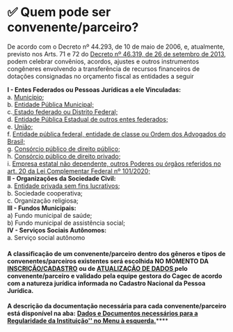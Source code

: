 # ✅ Quem pode ser convenente/parceiro?

De acordo com o Decreto nº 44.293, de 10 de maio de 2006, e, atualmente, previsto nos Arts. 71 e 72 do [Decreto nº 46.319, de 26 de setembro de 2013](https://www.almg.gov.br/consulte/legislacao/completa/completa.html?tipo=DEC&num=46319&comp=&ano=2013&aba=js_textoAtualizado#texto), podem celebrar convênios, acordos, ajustes e outros instrumentos congêneres envolvendo a transferência de recursos financeiros de dotações consignadas no orçamento fiscal as entidades a seguir

**I - Entes Federados ou Pessoas Jurídicas a ele Vinculadas:**  
a. [Município](https://manual.portalcagec.mg.gov.br/dados-e-documentos-necessarios-para-a-regularidade-da-instituicao/municipios);  
b. [Entidade Pública Municipal;](https://manual.portalcagec.mg.gov.br/dados-e-documentos-necessarios-para-a-regularidade-da-instituicao/entidade-publica-municipal)  
c.[ Estado federado ou Distrito Federal;](https://manual.portalcagec.mg.gov.br/dados-e-documentos-necessarios-para-a-regularidade-da-instituicao/estado)  
d. [Entidade Pública Estadual de outros entes federados;](https://manual.portalcagec.mg.gov.br/dados-e-documentos-necessarios-para-a-regularidade-da-instituicao/entidade-publica-estadual)  
e. [União;](https://manual.portalcagec.mg.gov.br/dados-e-documentos-necessarios-para-a-regularidade-da-instituicao/uniao)  
f. [Entidade pública federal, entidade de classe ou Ordem dos Advogados do Brasil;](https://manual.portalcagec.mg.gov.br/dados-e-documentos-necessarios-para-a-regularidade-da-instituicao/entidade-publica-federal-entidade-de-classe-ou-oab)  
g. [Consórcio público de direito público;](https://manual.portalcagec.mg.gov.br/dados-e-documentos-necessarios-para-a-regularidade-da-instituicao/consorcio-publico-de-direito-publico)  
h. [Consórcio público de direito privado;](https://manual.portalcagec.mg.gov.br/dados-e-documentos-necessarios-para-a-regularidade-da-instituicao/consorcio-publico-de-direito-privado)  
i. [Empresa estatal não dependente, outros Poderes ou órgãos referidos no art. 20 da Lei Complementar Federal nº 101/2020;](https://manual.portalcagec.mg.gov.br/dados-e-documentos-necessarios-para-a-regularidade-da-instituicao/empresa-estatal-nao-dependente-outros-poderes-ou-orgaos-referidos-no-art.-20-da-lcf-no-101-2020)  
**II - Organizações da Sociedade Civil:**  
a. [Entidade privada sem fins lucrativos; ](https://manual.portalcagec.mg.gov.br/dados-e-documentos-necessarios-para-a-regularidade-da-instituicao/entidade-privada-sem-fins-lucrativos)  
b. Sociedade cooperativa;   
c. Organização religiosa;  
**III - Fundos Municipais:**   
a\) Fundo municipal de saúde;   
b\) Fundo municipal de assistência social;  
**IV - Serviços Sociais Autônomos:**  
 a. Serviço social autônomo

#### **A classificação de um convenente/parceiro dentro dos gêneros e tipos de convenentes/parceiros existentes será escolhida NO MOMENTO DA** [**INSCRIÇÃO/CADASTRO**](https://manual.portalcagec.mg.gov.br/inscricao) **ou de** [**ATUALIZAÇÃO DE DADOS** ](https://manual.portalcagec.mg.gov.br/atualizacao-de-dados)**pelo convenente/parceiro e validado pela equipe gestora do Cagec de acordo com a natureza jurídica informada no Cadastro Nacional da Pessoa Jurídica.**

**A descrição da documentação necessária para cada convenente/parceiro está disponível na aba:** [**Dados e Documentos necessários para a Regularidade da Instituição'' no Menu à esquerda.**](https://manual.portalcagec.mg.gov.br/dados-e-documentos-necessarios-para-a-regularidade-da-instituicao)\*\*\*\*

